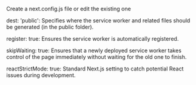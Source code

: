 Create a next.config.js file or edit the existing one

dest: 'public': Specifies where the service worker and related files should be generated (in the public folder).

register: true: Ensures the service worker is automatically registered.

skipWaiting: true: Ensures that a newly deployed service worker takes control of the page immediately without waiting for the old one to finish.

reactStrictMode: true: Standard Next.js setting to catch potential React issues during development.
